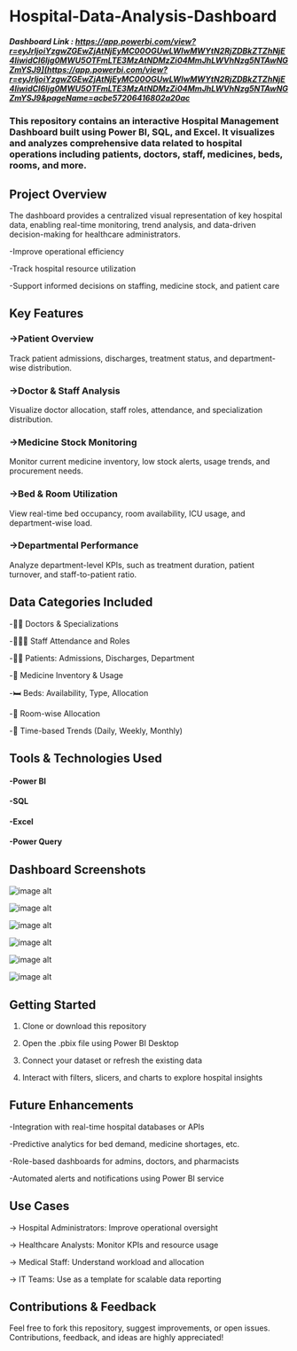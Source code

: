 
# Hospital-Data-Analysis-Dashboard

##### Dashboard Link : https://app.powerbi.com/view?r=eyJrIjoiYzgwZGEwZjAtNjEyMC00OGUwLWIwMWYtN2RjZDBkZTZhNjE4IiwidCI6Ijg0MWU5OTFmLTE3MzAtNDMzZi04MmJhLWVhNzg5NTAwNGZmYSJ9](https://app.powerbi.com/view?r=eyJrIjoiYzgwZGEwZjAtNjEyMC00OGUwLWIwMWYtN2RjZDBkZTZhNjE4IiwidCI6Ijg0MWU5OTFmLTE3MzAtNDMzZi04MmJhLWVhNzg5NTAwNGZmYSJ9&pageName=acbe57206416802a20ac


### This repository contains an interactive Hospital Management Dashboard built using Power BI, SQL, and Excel. It visualizes and analyzes comprehensive data related to hospital operations including patients, doctors, staff, medicines, beds, rooms, and more.

## Project Overview

The dashboard provides a centralized visual representation of key hospital data, enabling real-time monitoring, trend analysis, and data-driven decision-making for healthcare administrators.

-Improve operational efficiency

-Track hospital resource utilization

-Support informed decisions on staffing, medicine stock, and patient care


## Key Features

### ->Patient Overview
Track patient admissions, discharges, treatment status, and department-wise distribution.

### ->Doctor & Staff Analysis
Visualize doctor allocation, staff roles, attendance, and specialization distribution.

### ->Medicine Stock Monitoring
Monitor current medicine inventory, low stock alerts, usage trends, and procurement needs.

### ->Bed & Room Utilization
View real-time bed occupancy, room availability, ICU usage, and department-wise load.

### ->Departmental Performance
Analyze department-level KPIs, such as treatment duration, patient turnover, and staff-to-patient ratio.

## Data Categories Included

-👨‍⚕️ Doctors & Specializations

-🧑‍🤝‍🧑 Staff Attendance and Roles

-🧍‍♂️ Patients: Admissions, Discharges, Department

-💊 Medicine Inventory & Usage

-🛏️ Beds: Availability, Type, Allocation

-🏨 Room-wise Allocation

-📅 Time-based Trends (Daily, Weekly, Monthly)

## Tools & Technologies Used

#### -Power BI

#### -SQL
#### -Excel
#### -Power Query

## Dashboard Screenshots



![image alt](https://github.com/Amitkmr948/Hospital-data-analysis-dashboard/blob/6349daa1502927da45c6aa6c9cfe720463a38ff0/assets/Home_page.png)

![image alt](https://github.com/Amitkmr948/Hospital-data-analysis-dashboard/blob/6349daa1502927da45c6aa6c9cfe720463a38ff0/assets/Overview_page.png)

![image alt](https://github.com/Amitkmr948/Hospital-data-analysis-dashboard/blob/6349daa1502927da45c6aa6c9cfe720463a38ff0/assets/Patient_page.png)

![image alt](https://github.com/Amitkmr948/Hospital-data-analysis-dashboard/blob/6349daa1502927da45c6aa6c9cfe720463a38ff0/assets/Doctor_page.png)

![image alt](https://github.com/Amitkmr948/Hospital-data-analysis-dashboard/blob/6349daa1502927da45c6aa6c9cfe720463a38ff0/assets/Info_page.png)

![image alt](https://github.com/Amitkmr948/Hospital-data-analysis-dashboard/blob/6349daa1502927da45c6aa6c9cfe720463a38ff0/assets/Finance_page.png)

## Getting Started
1. Clone or download this repository

2. Open the .pbix file using Power BI Desktop

3. Connect your dataset or refresh the existing data

4. Interact with filters, slicers, and charts to explore hospital insights

## Future Enhancements

-Integration with real-time hospital databases or APIs

-Predictive analytics for bed demand, medicine shortages, etc.

-Role-based dashboards for admins, doctors, and pharmacists

-Automated alerts and notifications using Power BI service

## Use Cases
-> Hospital Administrators: Improve operational oversight

-> Healthcare Analysts: Monitor KPIs and resource usage

-> Medical Staff: Understand workload and allocation

-> IT Teams: Use as a template for scalable data reporting

## Contributions & Feedback
Feel free to fork this repository, suggest improvements, or open issues.
Contributions, feedback, and ideas are highly appreciated!



        


        
 
